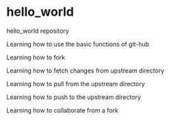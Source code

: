 # hello_world

hello_world repository

Learning how to use the basic functions of git-hub

Learning how to fork

Learning how to fetch changes from upstream directory

Learning how to pull from the upstream directory

Learning how to push to the upstream directory

Learning how to collaborate from a fork
